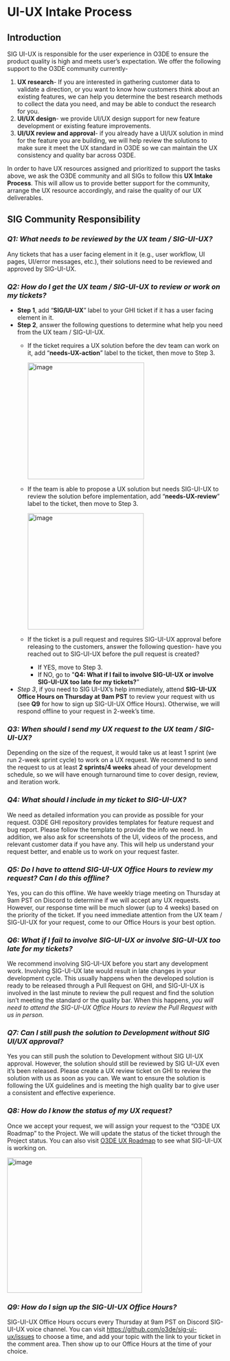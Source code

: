 # UI-UX Intake Process

## Introduction

SIG UI-UX is responsible for the user experience in O3DE to ensure the product quality is high and meets user’s expectation. We offer the following support to the O3DE community currently-

1. **UX research**- If you are interested in gathering customer data to validate a direction, or you want to know how customers think about an existing features, we can help you determine the best research methods to collect the data you need, and may be able to conduct the research for you.
2. **UI/UX design**- we provide UI/UX design support for new feature development or existing feature improvements. 
3. **UI/UX review and approval**- if you already have a UI/UX solution in mind for the feature you are building, we will help review the solutions to make sure it meet the UX standard in O3DE so we can maintain the UX consistency and quality bar across O3DE.

In order to have UX resources assigned and prioritized to support the tasks above, we ask the O3DE community and all SIGs to follow this **UX Intake Process**. This will allow us to provide better support for the community, arrange the UX resource accordingly, and raise the quality of our UX deliverables.

## SIG Community Responsibility

### *Q1: What needs to be reviewed by the UX team / SIG-UI-UX?*

Any tickets that has a user facing element in it (e.g., user workflow, UI pages, UI/error messages, etc.), their solutions need to be reviewed and approved by SIG-UI-UX.

### *Q2: How do I get the UX team / SIG-UI-UX to review or work on my tickets?*

* **Step 1**, add “**SIG/UI-UX**” label to your GHI ticket if it has a user facing element in it.
* **Step 2**, answer the following questions to determine what help you need from the UX team / SIG-UI-UX.
    * If the ticket requires a UX solution before the dev team can work on it, add “**needs-UX-action**” label to the ticket, then move to Step 3.
      
      <img width="271" alt="image" src="https://user-images.githubusercontent.com/75449675/177916051-301352a3-35a0-4df4-adf2-d991d3f70c11.png">

    * If the team is able to propose a UX solution but needs SIG-UI-UX to review the solution before implementation, add “**needs-UX-review**” label to the ticket, then move to Step 3.

      <img width="270" alt="image" src="https://user-images.githubusercontent.com/75449675/177916182-5f491efd-4d27-4dff-9ed6-759c864cd288.png">


    * If the ticket is a pull request and requires SIG-UI-UX approval before releasing to the customers, answer the following question- have you reached out to SIG-UI-UX before the pull request is created?
        * If YES, move to Step 3.
        * If NO, go to "**Q4: What if I fail to involve SIG-UI-UX or involve SIG-UI-UX too late for my tickets?**"
* *Step 3*, if you need to SIG UI-UX’s help immediately, attend **SIG-UI-UX Office Hours on Thursday at 9am PST** to review your request with us (see **Q9** for how to sign up SIG-UI-UX Office Hours). Otherwise, we will respond offline to your request in 2-week’s time.

### *Q3: When should I send my UX request to the UX team / SIG-UI-UX?*

Depending on the size of the request, it would take us at least 1 sprint (we run 2-week sprint cycle) to work on a UX request. We recommend to send the request to us at least **2 sprints/4 weeks** ahead of your development schedule, so we will have enough turnaround time to cover design, review, and iteration work. 

### *Q4: What should I include in my ticket to SIG-UI-UX?*

We need as detailed information you can provide as possible for your request. O3DE GHI repository provides templates for feature request and bug report. Please follow the template to provide the info we need. In addition, we also ask for screenshots of the UI, videos of the process, and relevant customer data if you have any. This will help us understand your request better, and enable us to work on your request faster.

### *Q5: Do I have to attend SIG-UI-UX Office Hours to review my request? Can I do this offline?*

Yes, you can do this offline. We have weekly triage meeting on Thursday at 9am PST on Discord to determine if we will accept any UX requests. However, our response time will be much slower (up to 4 weeks) based on the priority of the ticket. If you need immediate attention from the UX team / SIG-UI-UX for your request, come to our Office Hours is your best option.

### *Q6: What if I fail to involve SIG-UI-UX or involve SIG-UI-UX too late for my tickets?*

We recommend involving SIG-UI-UX before you start any development work. Involving SIG-UI-UX late would result in late changes in your development cycle. This usually happens when the developed solution is ready to be released through a Pull Request on GHI, and SIG-UI-UX is involved in the last minute to review the pull request and find the solution isn’t meeting the standard or the quality bar. When this happens, *you will need to attend the SIG-UI-UX Office Hours to review the Pull Request with us in person.*

### *Q7: Can I still push the solution to Development without SIG UI/UX approval?*

Yes you can still push the solution to Development without SIG UI-UX approval. However, the solution should still be reviewed by SIG UI-UX even it’s been released. Please create a UX review ticket on GHI to review the solution with us as soon as you can. We want to ensure the solution is following the UX guidelines and is meeting the high quality bar to give user a consistent and effective experience.

### *Q8: How do I know the status of my UX request?*

Once we accept your request, we will assign your request to the “O3DE UX Roadmap” to the Project. We will update the status of the ticket through the Project status. You can also visit [O3DE UX Roadmap](https://github.com/o3de/o3de/projects/10) to see what SIG-UI-UX is working on.

<img width="314" alt="image" src="https://user-images.githubusercontent.com/75449675/177917004-5b9cd4d2-5459-4c49-a948-b8a9546046c1.png">

### *Q9: How do I sign up the SIG-UI-UX Office Hours?*

SIG-UI-UX Office Hours occurs every Thursday at 9am PST on Discord SIG-UI-UX voice channel. You can visit https://github.com/o3de/sig-ui-ux/issues to choose a time, and add your topic with the link to your ticket in the comment area. Then show up to our Office Hours at the time of your choice. 
